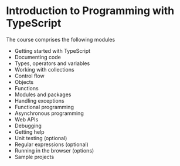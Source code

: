 # Introduction to Programming with TypeScript

The course comprises the following modules

- Getting started with TypeScript
- Documenting code
- Types, operators and variables
- Working with collections
- Control flow
- Objects
- Functions
- Modules and packages
- Handling exceptions
- Functional programming
- Asynchronous programming
- Web APIs
- Debugging
- Getting help
- Unit testing (optional)
- Regular expressions (optional)
- Running in the browser (options)
- Sample projects